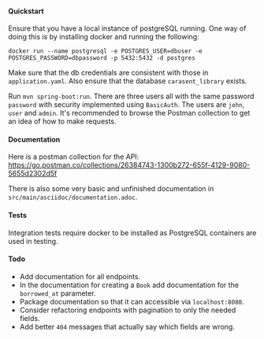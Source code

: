 #### Quickstart

Ensure that you have a local instance of postgreSQL running. One way of doing this is by installing docker and running the following:

    docker run --name postgresql -e POSTGRES_USER=dbuser -e POSTGRES_PASSWORD=dbpassword -p 5432:5432 -d postgres

Make sure that the db credentials are consistent with those in `application.yaml`. Also ensure that the database `carasent_library` exists.

Run `mvn spring-boot:run`. There are three users all with the same password `password` with security implemented using `BasicAuth`. The users are `john`, `user` and `admin`. It's recommended to browse the Postman collection to get an idea of how to make requests.

#### Documentation

Here is a postman collection for the API:
https://go.postman.co/collections/26384743-1300b272-655f-4129-9080-5655d2302d5f

There is also some very basic and unfinished documentation in `src/main/asciidoc/documentation.adoc`.

#### Tests

Integration tests require docker to be installed as PostgreSQL containers are used in testing.

#### Todo

- Add documentation for all endpoints.
- In the documentation for creating a `Book` add documentation for the `borrowed_at` parameter.
- Package documentation so that it can accessible via `localhost:8080`.
- Consider refactoring endpoints with pagination to only the needed fields.
- Add better `404` messages that actually say which fields are wrong.
